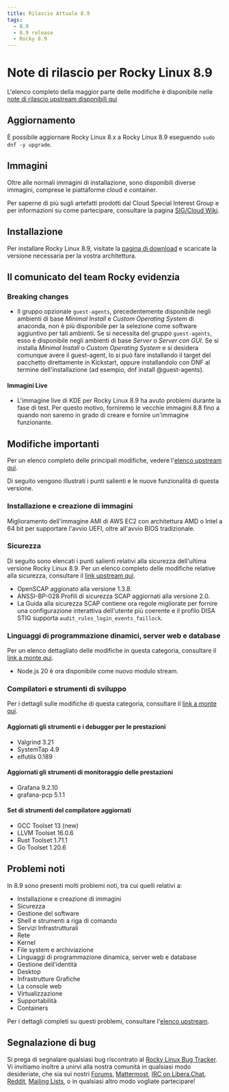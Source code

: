 ```yaml
---
title: Rilascio Attuale 8.9
tags:
  - 8.9
  - 8.9 release
  - Rocky 8.9
---
```


# Note di rilascio per Rocky Linux 8.9

L'elenco completo della maggior parte delle modifiche è disponibile nelle [note di rilascio upstream disponibili qui](https://access.redhat.com/documentation/en-us/red_hat_enterprise_linux/8/html/8.9_release_notes/index)

## Aggiornamento

È possibile aggiornare Rocky Linux 8.x a Rocky Linux 8.9 eseguendo `sudo dnf -y upgrade`.

## Immagini

Oltre alle normali immagini di installazione, sono disponibili diverse immagini, comprese le piattaforme cloud e container.

Per saperne di più sugli artefatti prodotti dal Cloud Special Interest Group e per informazioni su come partecipare, consultare la pagina [SIG/Cloud Wiki](https://sig-cloud.rocky.page/).

## Installazione

Per installare Rocky Linux 8.9, visitate la [pagina di download](https://rockylinux.org/download/) e scaricate la versione necessaria per la vostra architettura.

## Il comunicato del team Rocky evidenzia

### Breaking changes

- Il gruppo opzionale `guest-agents`, precedentemente disponibile negli ambienti di base _Minimal Install_ e _Custom Operating System_ di anaconda, non è più disponibile per la selezione come software aggiuntivo per tali ambienti. Se si necessita del gruppo `guest-agents`, esso è disponibile negli ambienti di base _Server_ o _Server con GUI_. Se si installa _Minimal Install_ o _Custom Operating System_ e si desidera comunque avere il guest-agent, lo si può fare installando il target del pacchetto direttamente in Kickstart, oppure installandolo con DNF al termine dell'installazione (ad esempio, dnf install @guest-agents).

#### Immagini Live

- L'immagine live di KDE per Rocky Linux 8.9 ha avuto problemi durante la fase di test. Per questo motivo, forniremo le vecchie immagini 8.8 fino a quando non saremo in grado di creare e fornire un'immagine funzionante.

## Modifiche importanti

Per un elenco completo delle principali modifiche, vedere l'[elenco upstream qui](https://access.redhat.com/documentation/en-us/red_hat_enterprise_linux/8/html/8.9_release_notes/overview#overview-major-changes).

Di seguito vengono illustrati i punti salienti e le nuove funzionalità di questa versione.

### Installazione e creazione di immagini

Miglioramento dell'immagine AMI di AWS EC2 con architettura AMD o Intel a 64 bit per supportare l'avvio UEFI, oltre all'avvio BIOS tradizionale.

### Sicurezza

Di seguito sono elencati i punti salienti relativi alla sicurezza dell'ultima versione Rocky Linux 8.9. Per un elenco completo delle modifiche relative alla sicurezza, consultare il [link upstream qui](https://access.redhat.com/documentation/en-us/red_hat_enterprise_linux/8/html/8.9_release_notes/new-features#new-features-security).

- OpenSCAP aggionato alla versione 1.3.8.
- ANSSI-BP-028 Profili di sicurezza SCAP aggiornati alla versione 2.0.
- La Guida alla sicurezza SCAP contiene ora regole migliorate per fornire una configurazione interattiva dell'utente più coerente e il profilo DISA STIG supporta `audit_rules_login_events_faillock`.

### Linguaggi di programmazione dinamici, server web e database

Per un elenco dettagliato delle modifiche in questa categoria, consultare il [link a monte qui](https://access.redhat.com/documentation/en-us/red_hat_enterprise_linux/8/html/8.9_release_notes/new-features#new-features-dynamic-programming-languages-web-and-database-servers).

- Node.js 20 è ora disponibile come nuovo modulo stream.

### Compilatori e strumenti di sviluppo

Per i dettagli sulle modifiche di questa categoria, consultare il [link a monte qui](https://access.redhat.com/documentation/en-us/red_hat_enterprise_linux/8/html/8.9_release_notes/new-features#new-features-compilers-and-development-tools).

#### Aggiornati gli strumenti e i debugger per le prestazioni

- Valgrind 3.21
- SystemTap 4.9
- elfutils 0.189

#### Aggiornati gli strumenti di monitoraggio delle prestazioni

- Grafana 9.2.10
- grafana-pcp 5.1.1

#### Set di strumenti del compilatore aggiornati

- GCC Toolset 13 (new)
- LLVM Toolset 16.0.6
- Rust Toolset 1.71.1
- Go Toolset 1.20.6

## Problemi noti

In 8.9 sono presenti molti problemi noti, tra cui quelli relativi a:

- Installazione e creazione di immagini
- Sicurezza
- Gestione del software
- Shell e strumenti a riga di comando
- Servizi Infrastrutturali
- Rete
- Kernel
- File system e archiviazione
- Linguaggi di programmazione dinamica, server web e database
- Gestione dell'identità
- Desktop
- Infrastrutture Grafiche
- La console web
- Virtualizzazione
- Supportabilità
- Containers

Per i dettagli completi su questi problemi, consultare l'[elenco upstream](https://access.redhat.com/documentation/en-us/red_hat_enterprise_linux/8/html/8.9_release_notes/known-issues).

## Segnalazione di bug

Si prega di segnalare qualsiasi bug riscontrato al [Rocky Linux Bug Tracker](https://bugs.rockylinux.org/). Vi invitiamo inoltre a unirvi alla nostra comunità in qualsiasi modo desideriate, che sia sui nostri [Forums](https://forums.rockylinux.org), [Mattermost](https://chat.rockylinux.org), [IRC on Libera.Chat](irc://irc.liberachat/rockylinux), [Reddit](https://reddit.com/r/rockylinux), [Mailing Lists](https://lists.resf.org), o in qualsiasi altro modo vogliate partecipare!
